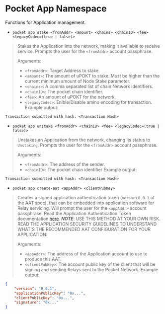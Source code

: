 # Pocket App Namespace
Functions for Application management.

- `pocket app stake <fromAddr> <amount> <chains> <chainID> <fee> <legacyCodec=(true | false)>`
> Stakes the Application into the network, making it available to receive service. Prompts the user for the `<fromAddr>` account passphrase.
>
> Arguments:
> - `<fromAddr>`: Target Address to stake.
> - `<amount>`: The amount of uPOKT to stake. Must be higher than the current minimum amount of Node Stake parameter.
> - `<chains>`: A comma separated list of chain Network Identifiers.
> - `<chainID>`: The pocket chain identifier.
> - `<fee>`:  An amount of uPOKT for the network.
> - `<legacyCodec>`: Enlble/Disable amino encoding for transaction.
> Example output:
```
Transaction submitted with hash: <Transaction Hash>
```

- `pocket app unstake <fromAddr> <chainID> <fee> <legacyCodec=(true | false)>`
> Unstakes an Application from the network, changing its status to `Unstaking`. Prompts the user for the `<fromAddr>` account passphrase.
>
> Arguments:
> - `<fromAddr>`: The address of the sender.
> - `<chainID>`: The pocket chain identifier
> Example output:
```
Transaction submitted with hash: <Transaction Hash>
```

- `pocket app create-aat <appAddr> <clientPubKey>`
> Creates a signed application authentication token (version `0.0.1` of the AAT spec), that can be embedded into application software for Relay servicing. Will prompt the user for the `<appAddr>` account passphrase. Read the Application Authentication Token documentation [here](application-auth-token.md). ***NOTE***: USE THIS METHOD AT YOUR OWN RISK. READ THE APPLICATION SECURITY GUIDELINES TO UNDERSTAND WHAT'S THE RECOMMENDED AAT CONFIGURATION FOR YOUR APPLICATION:
>
> Arguments:
> - `<appAddr>`: The address of the Application account to use to produce this AAT.
> - `<clientPubKey>`: The account public key of the client that will be signing and sending Relays sent to the Pocket Network.
> Example output:
```json
{
    "version": "0.0.1",
    "applicationPublicKey": "0x...",
    "clientPublicKey": "0x...",
    "signature": "0x..."
}
```

